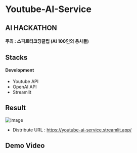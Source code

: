 # Youtube-AI-Service
## AI HACKATHON 
#### 주최 : 스파르타코딩클럽 (AI 100인의 용사들)



## Stacks
#### Development
- Youtube API
- OpenAI API
- Streamlit


## Result
![image](https://github.com/bvnohz/youtube-ai-service/assets/141910199/c00cae6e-e19e-473a-960b-acb046a5fbd6)
- Distribute URL : https://youtube-ai-service.streamlit.app/

## Demo Video
